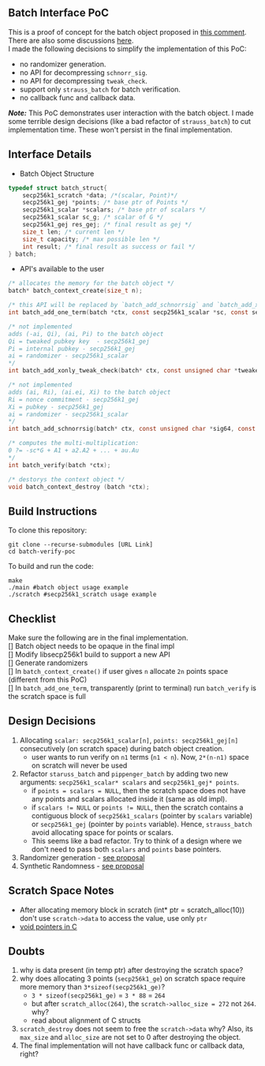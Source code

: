 Batch Interface PoC
---
This is a proof of concept for the batch object proposed in [this comment](https://github.com/bitcoin-core/secp256k1/pull/760#issuecomment-809242311). There are also some discussions [here](https://github.com/bitcoin-core/secp256k1/issues/1087).  
I  made the following decisions to simplify the implementation of this PoC:
- no randomizer generation.
- no API for decompressing `schnorr_sig`.
- no API for decompressing `tweak_check`.
- support only `strauss_batch` for batch verification.
- no callback func and callback data.
  
***Note:*** This PoC demonstrates user interaction with the batch object. I made some terrible design decisions (like a bad refactor of `strauss_batch`) to cut implementation time. These won't persist in the final implementation.

Interface Details
---
- Batch Object Structure
```C
typedef struct batch_struct{
    secp256k1_scratch *data; /*(scalar, Point)*/
    secp256k1_gej *points; /* base ptr of Points */
    secp256k1_scalar *scalars; /* base ptr of scalars */
    secp256k1_scalar sc_g; /* scalar of G */
    secp256k1_gej res_gej; /* final result as gej */
    size_t len; /* current len */
    size_t capacity; /* max possible len */
    int result; /* final result as success or fail */
} batch;
```
- API's available to the user
```C
/* allocates the memory for the batch object */
batch* batch_context_create(size_t n);

/* this API will be replaced by `batch_add_schnorrsig` and `batch_add_xonly_tweak_check` in the final implmentation*/
int batch_add_one_term(batch *ctx, const secp256k1_scalar *sc, const secp256k1_ge *pt);

/* not implemented 
adds (-ai, Qi), (ai, Pi) to the batch object
Qi = tweaked pubkey key  - secp256k1_gej
Pi = internal pubkey - secp256k1_gej
ai = randomizer - secp256k1_scalar
*/
int batch_add_xonly_tweak_check(batch* ctx, const unsigned char *tweaked_pubkey32, int tweaked_pk_parity, const secp256k1_xonly_pubkey *internal_pubkey, const unsigned char *tweak32);

/* not implemented 
adds (ai, Ri), (ai.ei, Xi) to the batch object
Ri = nonce commitment - secp256k1_gej
Xi = pubkey - secp256k1_gej
ai = randomizer - secp256k1_scalar
*/
int batch_add_schnorrsig(batch* ctx, const unsigned char *sig64, const unsigned char *msg, size_t msglen, const secp256k1_xonly_pubkey *pubkey);

/* computes the multi-multiplication:
0 ?= -sc*G + A1 + a2.A2 + ... + au.Au
*/
int batch_verify(batch *ctx);

/* destorys the context object */
void batch_context_destroy (batch *ctx);
```

Build Instructions
---
To clone this repository:
```
git clone --recurse-submodules [URL Link]
cd batch-verify-poc
```
To build and run the code:
```
make
./main #batch object usage example
./scratch #secp256k1_scratch usage example
```

Checklist
---
Make sure the following are in the final implementation.  
[] Batch object needs to be opaque in the final impl  
[] Modify libsecp256k1 build to support a new API  
[] Generate randomizers  
[] In `batch_context_create()` if user gives `n` allocate `2n` points space (different from this PoC)  
[] In `batch_add_one_term`, transparently (print to terminal) run `batch_verify` is the scratch space is full 

Design Decisions
---
1. Allocating `scalar: secp256k1_scalar[n]`, `points: secp256k1_gej[n]` consecutively (on scratch space) during batch object creation.  
   - user wants to run verify on `n1` terms (`n1 < n`). Now, `2*(n-n1)` space on scratch will never be used
2. Refactor `staruss_batch` and `pippenger_batch` by adding two new arguments: `secp256k1_scalar* scalars` and `secp256k1_gej* points`.  
   - if `points = scalars = NULL`, then the scratch space does not have any points and scalars allocated inside it (same as old impl).
   - if `scalars != NULL` or `points != NULL`, then the scratch contains a contiguous block of `secp256k1_scalars` (pointer by `scalars` variable) or `secp256k1_gej` (pointer by `points` variable). Hence, `strauss_batch` avoid allocating space for points or scalars.
   - This seems like a bad refactor. Try to think of a design where we don't need to pass both `scalars` and `points` base pointers.
3. Randomizer generation - [see proposal](https://www.notion.so/siv2r/Batch-Verification-Proposal-siv2r-4b41080bd3de4c59a37ad9279d562155#df7c10ae194c4051a95f12b3bf3c08b1)
4. Synthetic Randomness - [see proposal](https://www.notion.so/siv2r/Batch-Verification-Proposal-siv2r-4b41080bd3de4c59a37ad9279d562155#d98dba3034db4543aa7d02851476e055)

Scratch Space Notes
---
- After allocating memory block in scratch (int* ptr = scratch_alloc(10)) don't use `scratch->data` to access the value, use only `ptr`
- [void pointers in C](https://www.geeksforgeeks.org/void-pointer-c-cpp/)

Doubts
---
1. why is data present (in temp ptr) after destroying the scratch space?
2. why does allocating 3 points (`secp256k1_ge`) on scratch space require more memory than `3*sizeof(secp256k1_ge)`?
   - `3 * sizeof(secp256k1_ge)` = `3 * 88` = `264`
   - but after `scratch_alloc(264)`, the `scratch->alloc_size = 272` not `264`. why?
   - read about alignment of C structs
3. `scratch_destroy` does not seem to free the `scratch->data` why? Also, its `max_size` and `alloc_size` are not set to 0 after destroying the object.
4. The final implementation will not have callback func or callback data, right?